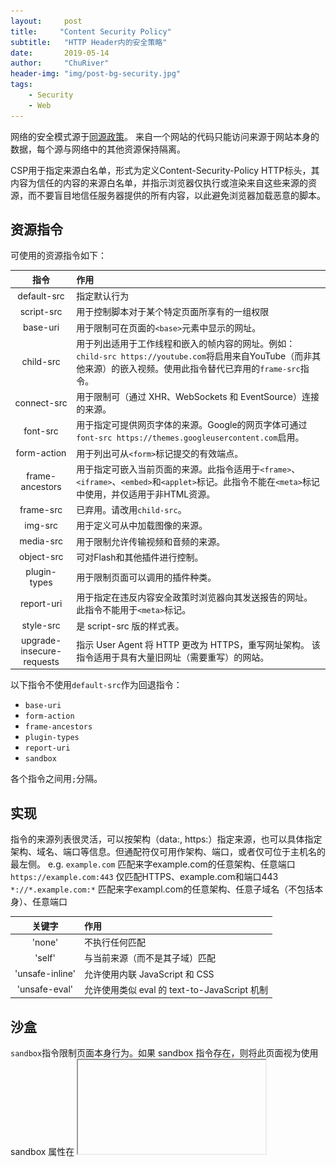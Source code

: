```yaml
---
layout:     post
title:     "Content Security Policy"
subtitle:   "HTTP Header内的安全策略"
date:       2019-05-14
author:     "ChuRiver"
header-img: "img/post-bg-security.jpg"
tags:   
    - Security
    - Web
---
```


网络的安全模式源于[同源政策](https://en.wikipedia.org/wiki/Same-origin_policy)。 来自一个网站的代码只能访问来源于网站本身的数据，每个源与网络中的其他资源保持隔离。

CSP用于指定来源白名单，形式为定义Content-Security-Policy HTTP标头，其内容为信任的内容的来源白名单，并指示浏览器仅执行或渲染来自这些来源的资源，而不要盲目地信任服务器提供的所有内容，以此避免浏览器加载恶意的脚本。

## 资源指令
可使用的资源指令如下：

指令|作用
:-:|:-
default-src|指定默认行为
script-src|用于控制脚本对于某个特定页面所享有的一组权限
base-uri|用于限制可在页面的`<base>`元素中显示的网址。
child-src|用于列出适用于工作线程和嵌入的帧内容的网址。例如：`child-src https://youtube.com`将启用来自YouTube（而非其他来源）的嵌入视频。使用此指令替代已弃用的`frame-src`指令。
connect-src|用于限制可（通过 XHR、WebSockets 和 EventSource）连接的来源。
font-src|用于指定可提供网页字体的来源。Google的网页字体可通过`font-src https://themes.googleusercontent.com`启用。
form-action|用于列出可从`<form>`标记提交的有效端点。
frame-ancestors|用于指定可嵌入当前页面的来源。此指令适用于`<frame>`、`<iframe>`、`<embed>`和`<applet>`标记。此指令不能在`<meta>`标记中使用，并仅适用于非HTML资源。
frame-src|已弃用。请改用`child-src`。
img-src|用于定义可从中加载图像的来源。
media-src|用于限制允许传输视频和音频的来源。
object-src|可对Flash和其他插件进行控制。
plugin-types|用于限制页面可以调用的插件种类。
report-uri|用于指定在违反内容安全政策时浏览器向其发送报告的网址。此指令不能用于`<meta>`标记。
style-src|是 script-src 版的样式表。
upgrade-insecure-requests|指示 User Agent 将 HTTP 更改为 HTTPS，重写网址架构。 该指令适用于具有大量旧网址（需要重写）的网站。

以下指令不使用`default-src`作为回退指令：
- `base-uri`
- `form-action`
- `frame-ancestors`
- `plugin-types`
- `report-uri`
- `sandbox`  

各个指令之间用`;`分隔。

## 实现

指令的来源列表很灵活，可以按架构（data:, https:）指定来源，也可以具体指定架构、域名、端口等信息。但通配符仅可用作架构、端口，或者仅可位于主机名的最左侧。
e.g.
`example.com`   匹配来字example.com的任意架构、任意端口
`https://example.com:443`   仅匹配HTTPS、example.com和端口443
`*://*.example.com:*`   匹配来字exampl.com的任意架构、任意子域名（不包括本身）、任意端口

关键字|作用
:-:|:-
'none'|不执行任何匹配
'self'|与当前来源（而不是其子域）匹配
'unsafe-inline'|允许使用内联 JavaScript 和 CSS
'unsafe-eval'|允许使用类似 eval 的 text-to-JavaScript 机制

## 沙盒
`sandbox`指令限制页面本身行为。如果 sandbox 指令存在，则将此页面视为使用 sandbox 属性在 <iframe> 的内部加载的。

## 元标记
CSP也可以在页面中通过`<meta>`的`http-equiv`属性设计:
```html
<meta http-equiv="Content-Security-Policy" content="default-src https://cdn.example.net; child-src 'none'; object-src 'none'">
```
该方法不能用于`frame-ancestors``report-uri`或`sandbox`。

## 内联代码
`unsafe-inline`指令限制页面中内联脚本执行，只接受从信任源接收资源。
***待补充***

## eval
`unsafe-eval`指令会阻止`eval()`、`new Function()`、`setTimeout([string], ...)`和s`etInterval([string], ...)`。
***待补充***

## 报告
除了阻止不信任的资源加载外，CSP还可以提供报告功能。报告功能通过`report-uri`指定实现，在检测到不匹配规则的同时将违背规则的web相关信息以JSON形式POST至指定位置。

e.g.  
Header:
```
Content-Security-Policy: default-src 'self'; ...; report-uri /my_amazing_csp_report_parser;
```

JSON:
```js
{
  "csp-report": {
    "document-uri": "http://example.org/page.html",
    "referrer": "http://evil.example.com/",
    "blocked-uri": "http://evil.example.com/evil.js",
    "violated-directive": "script-src 'self' https://apis.google.com",
    "original-policy": "script-src 'self' https://apis.google.com; report-uri http://example.org/my_amazing_csp_report_parser"
  }
}
```
json包括发生违规行为的页面(document-uri)、该页面的引用站点（注意，与HTTP标头字段不同，此键值不存在拼写错误）、违反页面政策 (blocked-uri)的资源、其违反的具体指令(violated-directive)以及页面的完整政策(original-policy)。

## 仅报告
测试CSP阶段可以使用`Content-Security-Policy-Report-Only`。  
e.g.  
```
Content-Security-Policy-Report-Only: default-src 'self'; ...; report-uri /my_amazing_csp_report_parser;
```
在仅报告模式中指定的CSP规则不会阻止限制的资源，但仍然会向指定位置发送违规报告。还可以同时发送两个标头，在使用一套规则的同时监控另一套规则。这种方式在测试CSP规则是否配置有误是十分有用。

## 浏览器兼容性
![浏览器兼容性](/img/in-post/post-CSP/Browser_compatibility.png)

## 相关文档
- [Mozilla介绍文档](https://developer.mozilla.org/zh-CN/docs/Web/HTTP/CSP)
- [Google介绍文档](https://developers.google.com/web/fundamentals/security/csp/?hl=zh-cn)
- [浏览器兼容性](https://developer.mozilla.org/zh-CN/docs/Web/HTTP/CSP#%E6%B5%8F%E8%A7%88%E5%99%A8%E5%85%BC%E5%AE%B9%E6%80%A7)
